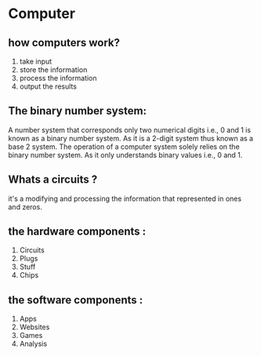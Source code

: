 # Computer
## how computers work? 
1. take input
2. store the information
3. process the information
4. output the results

## The binary number system:
 A number system that corresponds only two numerical digits i.e., 0 and 1 is known as a binary number system. As it is a 2-digit system thus known as a base 2 system. The operation of a computer system solely relies on the binary number system. As it only understands binary values i.e., 0 and 1.

## Whats a circuits ?  
it's a modifying and processing the information that represented in ones and zeros.

## the hardware components :
1. Circuits
2. Plugs 
3. Stuff
4. Chips

## the software components :
1. Apps 
2. Websites
3. Games
4. Analysis
